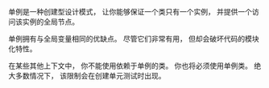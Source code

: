 单例是一种创建型设计模式， 让你能够保证一个类只有一个实例， 并提供一个访问该实例的全局节点。

单例拥有与全局变量相同的优缺点。 尽管它们非常有用， 但却会破坏代码的模块化特性。

在某些其他上下文中， 你不能使用依赖于单例的类。 你也将必须使用单例类。 绝大多数情况下， 该限制会在创建单元测试时出现。